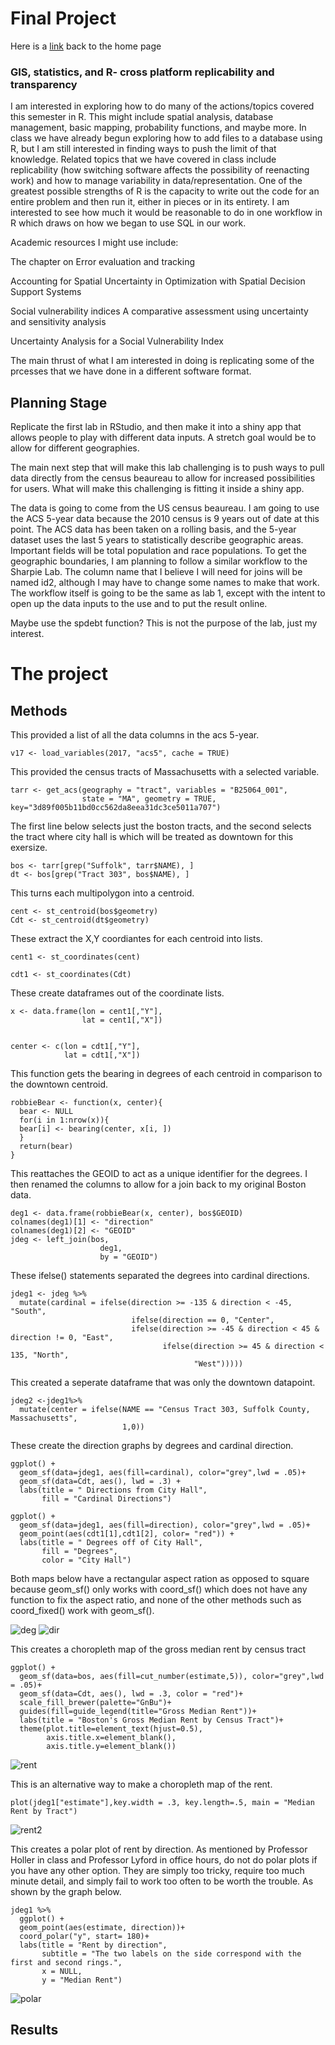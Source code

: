 # Final Project

Here is a [link](index.md) back to the home page

### GIS, statistics, and R- cross platform replicability and transparency

I am interested in exploring how to do many of the actions/topics covered this semester in R. This might include spatial analysis, database management, basic mapping, probability functions, and maybe more. In class we have already begun exploring how to add files to a database using R, but I am still interested in finding ways to push the limit of that knowledge. Related topics that we have covered in class include replicability (how switching software affects the possibility of reenacting work) and how to manage variability in data/representation. One of the greatest possible strengths of R is the capacity to write out the code for an entire problem and then run it, either in pieces or in its entirety. I am interested to see how much it would be reasonable to do in one workflow in R which draws on how we began to use SQL in our work.

Academic resources I might use include:

The chapter on Error evaluation and tracking

Accounting for Spatial Uncertainty in Optimization with Spatial Decision Support Systems

Social vulnerability indices A comparative assessment using uncertainty and sensitivity analysis

Uncertainty Analysis for a Social Vulnerability Index

The main thrust of what I am interested in doing is replicating some of the prcesses that we have done in a different software format.


## Planning Stage

Replicate the first lab in RStudio, and then make it into a shiny app that allows people to play with different data inputs. A stretch goal would be to allow for different geographies.

The main next step that will make this lab challenging is to push ways to pull data directly from the census beaureau to allow for increased possibilities for users. What will make this challenging is fitting it inside a shiny app.

The data is going to come from the US census beaureau. I am going to use the ACS 5-year data because the 2010 census is 9 years out of date at this point. The ACS data has been taken on a rolling basis, and the 5-year dataset uses the last 5 years to statistically describe geographic areas. Important fields will be total population and race populations. To get the geographic boundaries, I am planning to follow a similar workflow to the Sharpie Lab. The column name that I believe I will need for joins will be named id2, although I may have to change some names to make that work. The workflow itself is going to be the same as lab 1, except with the intent to open up the data inputs to the use and to put the result online.

Maybe use the spdebt function? This is not the purpose of the lab, just my interest.

# The project

## Methods

This provided a list of all the data columns in the acs 5-year.
```
v17 <- load_variables(2017, "acs5", cache = TRUE)
```
This provided the census tracts of Massachusetts with a selected variable.
```
tarr <- get_acs(geography = "tract", variables = "B25064_001",
                state = "MA", geometry = TRUE, key="3d89f005b11bd0cc562da8eea31dc3ce5011a707")
```
The first line below selects just the boston tracts, and the second selects the tract where city hall is which will be treated as downtown for this exersize.
```
bos <- tarr[grep("Suffolk", tarr$NAME), ]
dt <- bos[grep("Tract 303", bos$NAME), ]
```

This turns each multipolygon into a centroid.
```
cent <- st_centroid(bos$geometry)
Cdt <- st_centroid(dt$geometry)
```
These extract the X,Y coordiantes for each centroid into lists.
```
cent1 <- st_coordinates(cent)

cdt1 <- st_coordinates(Cdt)
```

These create dataframes out of the coordinate lists.
```
x <- data.frame(lon = cent1[,"Y"],
                lat = cent1[,"X"])


center <- c(lon = cdt1[,"Y"],
            lat = cdt1[,"X"])
```

This function gets the bearing in degrees of each centroid in comparison to the downtown centroid.
```
robbieBear <- function(x, center){
  bear <- NULL
  for(i in 1:nrow(x)){
  bear[i] <- bearing(center, x[i, ])
  }
  return(bear)
}
```

This reattaches the GEOID to act as a unique identifier for the degrees. I then renamed the columns to allow for a join back to my original Boston data.
```
deg1 <- data.frame(robbieBear(x, center), bos$GEOID)
colnames(deg1)[1] <- "direction"
colnames(deg1)[2] <- "GEOID"
jdeg <- left_join(bos,
                    deg1,
                    by = "GEOID")
```

These ifelse() statements separated the degrees into cardinal directions.
```
jdeg1 <- jdeg %>%
  mutate(cardinal = ifelse(direction >= -135 & direction < -45, "South",
                           ifelse(direction == 0, "Center",
                           ifelse(direction >= -45 & direction < 45 & direction != 0, "East",
                                  ifelse(direction >= 45 & direction < 135, "North",
                                         "West")))))
```

This created a seperate dataframe that was only the downtown datapoint.
```
jdeg2 <-jdeg1%>%
  mutate(center = ifelse(NAME == "Census Tract 303, Suffolk County, Massachusetts",
                         1,0))
```

These create the direction graphs by degrees and cardinal direction.
```
ggplot() +
  geom_sf(data=jdeg1, aes(fill=cardinal), color="grey",lwd = .05)+
  geom_sf(data=Cdt, aes(), lwd = .3) +
  labs(title = " Directions from City Hall",
       fill = "Cardinal Directions")

ggplot() +
  geom_sf(data=jdeg1, aes(fill=direction), color="grey",lwd = .05)+
  geom_point(aes(cdt1[1],cdt1[2], color= "red")) +
  labs(title = " Degrees off of City Hall",
       fill = "Degrees",
       color = "City Hall")
```
Both maps below have a rectangular aspect ration as opposed to square because geom_sf() only works with coord_sf() which does not have any function to fix the aspect ratio, and none of the other methods such as coord_fixed() work with geom_sf().

![deg](Degrees.png)
![dir](Dir.png)

This creates a choropleth map of the gross median rent by census tract
```
ggplot() +
  geom_sf(data=bos, aes(fill=cut_number(estimate,5)), color="grey",lwd = .05)+
  geom_sf(data=Cdt, aes(), lwd = .3, color = "red")+
  scale_fill_brewer(palette="GnBu")+
  guides(fill=guide_legend(title="Gross Median Rent"))+
  labs(title = "Boston's Gross Median Rent by Census Tract")+
  theme(plot.title=element_text(hjust=0.5),
        axis.title.x=element_blank(),
        axis.title.y=element_blank())
```
![rent](Rent.png)

This is an alternative way to make a choropleth map of the rent.
```
plot(jdeg1["estimate"],key.width = .3, key.length=.5, main = "Median Rent by Tract")
```
![rent2](Rent2.png)

This creates a polar plot of rent by direction. As mentioned by Professor Holler in class and Professor Lyford in office hours, do not do polar plots if you have any other option. They are simply too tricky, require too much minute detail, and simply fail to work too often to be worth the trouble. As shown by the graph below.
```
jdeg1 %>%
  ggplot() + 
  geom_point(aes(estimate, direction))+
  coord_polar("y", start= 180)+
  labs(title = "Rent by direction",
       subtitle = "The two labels on the side correspond with the first and second rings.",
       x = NULL,
       y = "Median Rent")
```
![polar](Polar.png)

## Results





